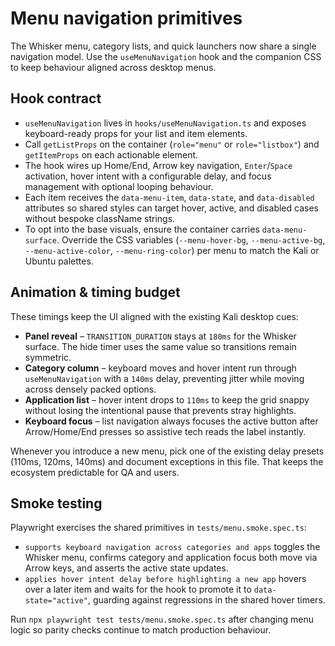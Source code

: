 # Menu navigation primitives

The Whisker menu, category lists, and quick launchers now share a single navigation model. Use the `useMenuNavigation` hook and the companion CSS to keep behaviour aligned across desktop menus.

## Hook contract

- `useMenuNavigation` lives in `hooks/useMenuNavigation.ts` and exposes keyboard-ready props for your list and item elements.
- Call `getListProps` on the container (`role="menu"` or `role="listbox"`) and `getItemProps` on each actionable element.
- The hook wires up Home/End, Arrow key navigation, `Enter`/`Space` activation, hover intent with a configurable delay, and focus management with optional looping behaviour.
- Each item receives the `data-menu-item`, `data-state`, and `data-disabled` attributes so shared styles can target hover, active, and disabled cases without bespoke className strings.
- To opt into the base visuals, ensure the container carries `data-menu-surface`. Override the CSS variables (`--menu-hover-bg`, `--menu-active-bg`, `--menu-active-color`, `--menu-ring-color`) per menu to match the Kali or Ubuntu palettes.

## Animation & timing budget

These timings keep the UI aligned with the existing Kali desktop cues:

- **Panel reveal** – `TRANSITION_DURATION` stays at `180ms` for the Whisker surface. The hide timer uses the same value so transitions remain symmetric.
- **Category column** – keyboard moves and hover intent run through `useMenuNavigation` with a `140ms` delay, preventing jitter while moving across densely packed options.
- **Application list** – hover intent drops to `110ms` to keep the grid snappy without losing the intentional pause that prevents stray highlights.
- **Keyboard focus** – list navigation always focuses the active button after Arrow/Home/End presses so assistive tech reads the label instantly.

Whenever you introduce a new menu, pick one of the existing delay presets (110ms, 120ms, 140ms) and document exceptions in this file. That keeps the ecosystem predictable for QA and users.

## Smoke testing

Playwright exercises the shared primitives in `tests/menu.smoke.spec.ts`:

- `supports keyboard navigation across categories and apps` toggles the Whisker menu, confirms category and application focus both move via Arrow keys, and asserts the active state updates.
- `applies hover intent delay before highlighting a new app` hovers over a later item and waits for the hook to promote it to `data-state="active"`, guarding against regressions in the shared hover timers.

Run `npx playwright test tests/menu.smoke.spec.ts` after changing menu logic so parity checks continue to match production behaviour.

